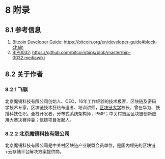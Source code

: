 # 8 附录

## 8.1 参考信息
1. [Bitcoin Developer Guide](https://bitcoin.org/en/developer-guide#block-chain): https://bitcoin.org/en/developer-guide#block-chain
2. [BIP0032](https://github.com/bitcoin/bips/blob/master/bip-0032.mediawiki): https://github.com/bitcoin/bips/blob/master/bip-0032.mediawiki

## 8.2 关于作者
### 8.2.1 飞骐
北京魔镜科技有限公司创始人、CEO，16年工作经验的技术极客，区块链及密码学技术专家，区块链技术狂热布道者、培训讲师，[区块链大学](http://www.qkldx.net)校长，曾在华为、快播科技任职。全栈开发者，分布式系统架构师，PMP；中关村首届区块链创新应用大赛决赛评委；信链项目发起人。

### 8.2.2 北京魔镜科技有限公司
北京魔镜科技有限公司是中关村区块链产业联盟会员单位，是国内领先的区块链+云存储平台解决方案提供商。
